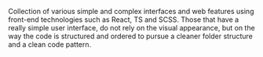 Collection of various simple and complex interfaces and web features using front-end technologies such as React, TS and SCSS. Those that have a really simple user interface, do not rely on the visual appearance, but on the way the code is structured and ordered to pursue a cleaner folder structure and a clean code pattern.
